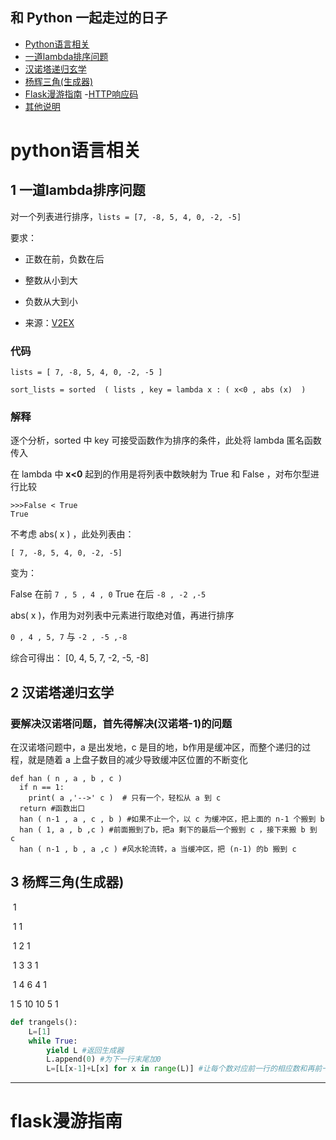 **和 Python 一起走过的日子**
---
- [Python语言相关](#python语言相关)
 - [一道lambda排序问题](#1-一道lambda排序问题)
 - [汉诺塔递归玄学](#2-汉诺塔递归玄学)
 - [杨辉三角(生成器)](#3-杨辉三角(生成器))
- [Flask漫游指南](#flask漫游指南)
 -[HTTP响应码](#1-http响应码)
- [其他说明](其他说明)

# python语言相关
## 1 一道lambda排序问题
对一个列表进行排序，`lists = [7, -8, 5, 4, 0, -2, -5]`

要求：

- 正数在前，负数在后
- 整数从小到大
- 负数从大到小

- 来源：[V2EX](https://www.v2ex.com/t/286691)

### 代码

 `lists = [ 7, -8, 5, 4, 0, -2, -5 ]`

`sort_lists = sorted  ( lists , key = lambda x : ( x<0 , abs (x)  )`

### 解释

逐个分析，sorted 中 key 可接受函数作为排序的条件，此处将 lambda 匿名函数传入

在 lambda 中 **x<0** 起到的作用是将列表中数映射为 True 和 False ，对布尔型进行比较

```
>>>False < True 
True
```

不考虑 abs( x ) ，此处列表由：

`[ 7, -8, 5, 4, 0, -2, -5]`

变为：

False 在前  `7 , 5 , 4 , 0`     True 在后  `-8 , -2 ,-5`

abs( x )，作用为对列表中元素进行取绝对值，再进行排序

 `0 , 4 , 5, 7`   与  `-2 , -5 ,-8` 

综合可得出： [0, 4, 5, 7, -2, -5, -8]

## 2 汉诺塔递归玄学
### 要解决汉诺塔问题，首先得解决(汉诺塔-1)的问题

在汉诺塔问题中，a 是出发地，c 是目的地，b作用是缓冲区，而整个递归的过程，就是随着 a 上盘子数目的减少导致缓冲区位置的不断变化

```
def han ( n , a , b , c )
  if n == 1:
    print( a ,'-->' c )  # 只有一个，轻松从 a 到 c
  return #函数出口
  han ( n-1 , a , c , b ) #如果不止一个，以 c 为缓冲区，把上面的 n-1 个搬到 b
  han ( 1, a , b ,c ) #前面搬到了b，把a 剩下的最后一个搬到 c ，接下来搬 b 到 c 
  han ( n-1 , b , a ,c ) #风水轮流转，a 当缓冲区，把 (n-1) 的b 搬到 c
```
  
  

## 3 杨辉三角(生成器)


​					1

​				1 		1

​			1		2		1

​		1		3		3		1

​	1		4		6		4		1

1		5		10		10		5		1

```python
def trangels():
    L=[1]
    while True:
        yield L #返回生成器
        L.append(0) #为下一行末尾加0
        L=[L[x-1]+L[x] for x in range(L)] #让每个数对应前一行的相应数和再前一位相加，第一个数比较特殊，是上一行第一个数与末尾数相加（这也是加0的用意所在）
```

---

# flask漫游指南



